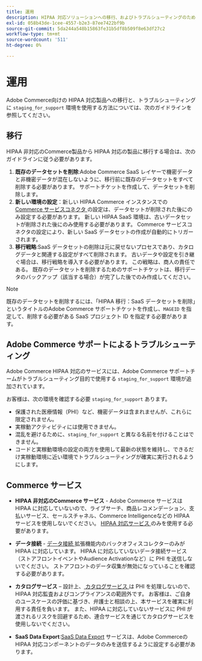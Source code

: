 ```yaml
---
title: 運用
description: HIPAA 対応ソリューションへの移行、およびトラブルシューティングのためのセカンダリステージング環境の使用に関するガイドライン。
exl-id: 058b43de-1cee-4557-b2e3-87ee7422bf9b
source-git-commit: 5da244a548b15863fe31b5df8b509f8e63df27c2
workflow-type: tm+mt
source-wordcount: '511'
ht-degree: 0%

---
```


# 運用

Adobe Commerce向けの HIPAA 対応製品への移行と、トラブルシューティングに `staging_for_support` 環境を使用する方法については、次のガイドラインを参照してください。

## 移行

HIPAA 非対応のCommerce製品から HIPAA 対応の製品に移行する場合は、次のガイドラインに従う必要があります。

1. **既存のデータセットを削除**:Adobe Commerce SaaS レイヤーで機密データと非機密データが混在しないように、移行前に既存のデータセットをすべて削除する必要があります。 サポートチケットを作成して、データセットを削除します。
1. **新しい環境の設定**：新しい HIPAA Commerce インスタンスでの [Commerce サービスコネクタ ](https://experienceleague.adobe.com/en/docs/commerce/user-guides/integration-services/saas) の設定は、データセットが削除された後にのみ設定する必要があります。 新しい HIPAA SaaS 環境は、古いデータセットが削除された後にのみ使用する必要があります。 Commerce サービスコネクタの設定により、新しい SaaS データセットの作成が自動的にトリガーされます。
1. **移行戦略**:SaaS データセットの削除は元に戻せないプロセスであり、カタログデータと関連する設定がすべて削除されます。 古いデータや設定を引き継ぐ場合は、移行戦略を導入する必要があります。 この戦略は、商人の責任である。 既存のデータセットを削除するためのサポートチケットは、移行データのバックアップ（該当する場合）が完了した後でのみ作成してください。

>[!NOTE]
>既存のデータセットを削除するには、「HIPAA 移行：SaaS データセットを削除」というタイトルのAdobe Commerce サポートチケットを作成し、`MAGEID` を指定して、削除する必要がある SaaS プロジェクト ID を指定する必要があります。

## Adobe Commerce サポートによるトラブルシューティング

Adobe Commerce HIPAA 対応のサービスには、Adobe Commerce サポートチームがトラブルシューティング目的で使用する `staging_for_support` 環境が追加されています。

お客様は、次の環境を確認する必要 `staging_for_support` あります。

- 保護された医療情報（PHI）など、機密データは含まれませんが、これらに限定されません。
- 実稼動アクティビティには使用できません。
- 混乱を避けるために、`staging_for_support` と異なる名前を付けることはできません。
- コードと実稼動環境の設定の両方を使用して最新の状態を維持し、できるだけ実稼動環境に近い環境でトラブルシューティングが確実に実行されるようにします。

## Commerce サービス

- **HIPAA 非対応のCommerce サービス** - Adobe Commerce サービスは HIPAA に対応していないので、ライブサーチ、商品レコメンデーション、支払いサービス、セールスチャネル、Commerce Intelligenceなどの HIPAA サービスを使用しないでください。 [HIPAA 対応サービス ](overview.md) のみを使用する必要があります。

- **データ接続** - [ データ接続 ](https://experienceleague.adobe.com/en/docs/commerce/data-connection/overview) 拡張機能内のバックオフィスコレクターのみが HIPAA に対応しています。 HIPAA に対応していないデータ接続サービス（ストアフロントイベントやAudience Activationなど）に PHI を送信しないでください。 ストアフロントのデータ収集が無効になっていることを確認する必要があります。

- **カタログサービス** – 設計上、[ カタログサービス ](https://experienceleague.adobe.com/en/docs/commerce/catalog-service/overview) は PHI を処理しないので、HIPAA 対応監査およびコンプライアンスの範囲外です。 お客様は、ご自身のユースケースの評価に基づき、弁護士と相談の上、本サービスを確実に利用する責任を負います。 また、HIPAA に対応していないサービスに PHI が渡されるリスクを回避するため、連合サービスを通じてカタログサービスを使用しないでください。

- **SaaS Data Export**:[SaaS Data Export](https://experienceleague.adobe.com/en/docs/commerce/saas-data-export/overview) サービスは、Adobe Commerceの HIPAA 対応コンポーネントのデータのみを送信するように設定する必要があります。

